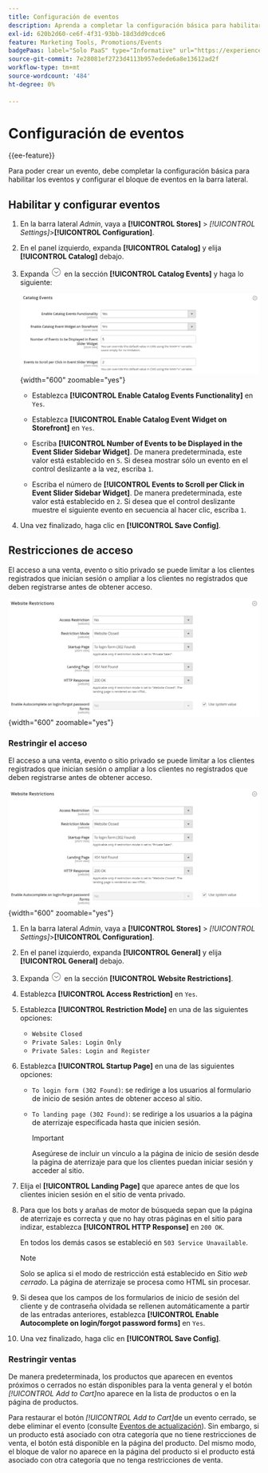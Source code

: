 ```yaml
---
title: Configuración de eventos
description: Aprenda a completar la configuración básica para habilitar eventos y configurar el bloque de eventos en la barra lateral de la tienda.
exl-id: 620b2d60-ce6f-4f31-93bb-18d3dd9cdce6
feature: Marketing Tools, Promotions/Events
badgePaas: label="Solo PaaS" type="Informative" url="https://experienceleague.adobe.com/en/docs/commerce/user-guides/product-solutions" tooltip="Se aplica solo a proyectos de Adobe Commerce en la nube (infraestructura PaaS administrada por Adobe) y a proyectos locales."
source-git-commit: 7e28081ef2723d4113b957edede6a8e13612ad2f
workflow-type: tm+mt
source-wordcount: '484'
ht-degree: 0%

---
```


# Configuración de eventos

{{ee-feature}}

Para poder crear un evento, debe completar la configuración básica para habilitar los eventos y configurar el bloque de eventos en la barra lateral.

## Habilitar y configurar eventos

1. En la barra lateral _Admin_, vaya a **[!UICONTROL Stores]** > _[!UICONTROL Settings]_>**[!UICONTROL Configuration]**.

1. En el panel izquierdo, expanda **[!UICONTROL Catalog]** y elija **[!UICONTROL Catalog]** debajo.

1. Expanda ![Selector de expansión](../assets/icon-display-expand.png) en la sección **[!UICONTROL Catalog Events]** y haga lo siguiente:

   ![Configuración del catálogo: eventos de catálogo](../configuration-reference/catalog/assets/catalog-events.png){width="600" zoomable="yes"}

   - Establezca **[!UICONTROL Enable Catalog Events Functionality]** en `Yes`.

   - Establezca **[!UICONTROL Enable Catalog Event Widget on Storefront]** en `Yes`.

   - Escriba **[!UICONTROL Number of Events to be Displayed in the Event Slider Sidebar Widget]**. De manera predeterminada, este valor está establecido en `5`. Si desea mostrar sólo un evento en el control deslizante a la vez, escriba `1`.

   - Escriba el número de **[!UICONTROL Events to Scroll per Click in Event Slider Sidebar Widget]**. De manera predeterminada, este valor está establecido en `2`. Si desea que el control deslizante muestre el siguiente evento en secuencia al hacer clic, escriba `1`.

1. Una vez finalizado, haga clic en **[!UICONTROL Save Config]**.

## Restricciones de acceso

El acceso a una venta, evento o sitio privado se puede limitar a los clientes registrados que inician sesión o ampliar a los clientes no registrados que deben registrarse antes de obtener acceso.

![Configuración general - restricciones del sitio web](../configuration-reference/general/assets/general-website-restrictions.png){width="600" zoomable="yes"}

### Restringir el acceso

El acceso a una venta, evento o sitio privado se puede limitar a los clientes registrados que inician sesión o ampliar a los clientes no registrados que deben registrarse antes de obtener acceso.

![Configuración general - restricciones del sitio web](../configuration-reference/general/assets/general-website-restrictions.png){width="600" zoomable="yes"}

1. En la barra lateral _Admin_, vaya a **[!UICONTROL Stores]** > _[!UICONTROL Settings]_>**[!UICONTROL Configuration]**.

1. En el panel izquierdo, expanda **[!UICONTROL General]** y elija **[!UICONTROL General]** debajo.

1. Expanda ![Selector de expansión](../assets/icon-display-expand.png) en la sección **[!UICONTROL Website Restrictions]**.

1. Establezca **[!UICONTROL Access Restriction]** en `Yes`.

1. Establezca **[!UICONTROL Restriction Mode]** en una de las siguientes opciones:

   - `Website Closed`
   - `Private Sales: Login Only`
   - `Private Sales: Login and Register`

1. Establezca **[!UICONTROL Startup Page]** en una de las siguientes opciones:

   - `To login form (302 Found)`: se redirige a los usuarios al formulario de inicio de sesión antes de obtener acceso al sitio.

   - `To landing page (302 Found)`: se redirige a los usuarios a la página de aterrizaje especificada hasta que inicien sesión.

     >[!IMPORTANT]
     >
     >Asegúrese de incluir un vínculo a la página de inicio de sesión desde la página de aterrizaje para que los clientes puedan iniciar sesión y acceder al sitio.

1. Elija el **[!UICONTROL Landing Page]** que aparece antes de que los clientes inicien sesión en el sitio de venta privado.

1. Para que los bots y arañas de motor de búsqueda sepan que la página de aterrizaje es correcta y que no hay otras páginas en el sitio para indizar, establezca **[!UICONTROL HTTP Response]** en `200 OK`.

   En todos los demás casos se estableció en `503 Service Unavailable`.

   >[!NOTE]
   >
   >Solo se aplica si el modo de restricción está establecido en _Sitio web cerrado_. La página de aterrizaje se procesa como HTML sin procesar.

1. Si desea que los campos de los formularios de inicio de sesión del cliente y de contraseña olvidada se rellenen automáticamente a partir de las entradas anteriores, establezca **[!UICONTROL Enable Autocomplete on login/forgot password forms]** en `Yes`.

1. Una vez finalizado, haga clic en **[!UICONTROL Save Config]**.

### Restringir ventas

De manera predeterminada, los productos que aparecen en eventos próximos o cerrados no están disponibles para la venta general y el botón _[!UICONTROL Add to Cart]_&#x200B;no aparece en la lista de productos o en la página de productos.

Para restaurar el botón _[!UICONTROL Add to Cart]_&#x200B;de un evento cerrado, se debe eliminar el evento (consulte [Eventos de actualización](event-create.md#update-events)). Sin embargo, si un producto está asociado con otra categoría que no tiene restricciones de venta, el botón está disponible en la página del producto. Del mismo modo, el bloque de valor no aparece en la página del producto si el producto está asociado con otra categoría que no tenga restricciones de venta.

